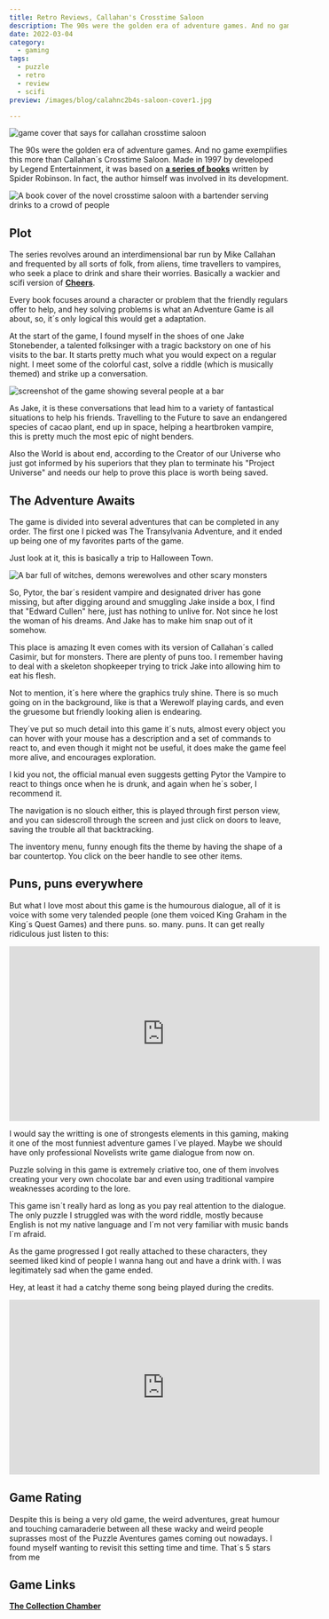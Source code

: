 ```yaml
---
title: Retro Reviews, Callahan's Crosstime Saloon
description: The 90s were the golden era of adventure games. And no game exemplifies this than Callahan´s Crosstime Saloon. 
date: 2022-03-04
category:
  - gaming
tags:
  - puzzle
  - retro
  - review
  - scifi
preview: /images/blog/calahnc2b4s-saloon-cover1.jpg

---
```

![game cover that says for callahan crosstime saloon](/images/blog/calahnc2b4s-saloon-cover1.jpg)

The 90s were the golden era of adventure games. And no game exemplifies this more than Callahan´s Crosstime Saloon. Made in 1997 by developed by Legend Entertainment, it was based on [**a series of books**](https://www.goodreads.com/book/show/218677.Callahan_s_Crosstime_Saloon) written by Spider Robinson. In fact, the author himself was involved in its development.

![A book cover of the novel crosstime saloon with a bartender serving drinks to a crowd of people](/images/2022/gXJPR5Q.jpg)

## Plot
The series revolves around an interdimensional bar run by Mike Callahan and frequented by all sorts of folk, from aliens, time travellers to vampires, who seek a place to drink and share their worries. Basically a wackier and scifi version of [**Cheers**](https://www.imdb.com/title/tt0083399/).

Every book focuses around a character or problem that the friendly regulars offer to help, and hey solving problems is what an Adventure Game is all about, so, it´s only logical this would get a adaptation.

At the start of the game, I found myself in the shoes of one Jake Stonebender, a talented folksinger with a tragic backstory on one of his visits to the bar. It starts pretty much what you would expect on a regular night. I meet some of the colorful cast, solve a riddle (which is musically themed) and strike up a conversation.

![screenshot of the game showing several people at a bar](/images/2022/saloongui.jpg#center)

As Jake, it is these conversations that lead him to a variety of fantastical situations to help his friends. Travelling to the Future to save an endangered species of cacao plant, end up in space, helping a heartbroken vampire, this is pretty much the most epic of night benders.

Also the World is about end, according to the Creator of our Universe who just got informed by his superiors that they plan to terminate his "Project Universe" and needs our help to prove this place is worth being saved.

## The Adventure Awaits

The game is divided into several adventures that can be completed in any order. The first one I picked was The Transylvania Adventure, and it ended up being one of my favorites parts of the game.

Just look at it, this is basically a trip to Halloween Town.

![A bar full of witches, demons werewolves and other scary monsters](/images/2022/scarybar.jpg#center)

So, Pytor, the bar´s resident vampire and designated driver has gone missing, but after digging around and smuggling Jake inside a box, I find that "Edward Cullen" here, just has nothing to unlive for. Not since he lost the woman of his dreams. And Jake has to make him snap out of it somehow.

This place is amazing It even comes with its version of Callahan´s called Casimir, but for monsters. There are plenty of puns too. I remember having to deal with a skeleton shopkeeper trying to trick Jake into allowing him to eat his flesh.

Not to mention, it´s here where the graphics truly shine. There is so much going on in the background, like is that a Werewolf playing cards, and even the gruesome but friendly looking alien is endearing.

They´ve put so much detail into this game it´s nuts, almost every object you can hover with your mouse has a description and a set of commands to react to, and even though it might not be useful, it does make the game feel more alive, and encourages exploration.

I kid you not, the official manual even suggests getting Pytor the Vampire to react to things once when he is drunk, and again when he´s sober, I recommend it.

The navigation is no slouch either, this is played through first person view, and you can sidescroll through the screen and just click on doors to leave, saving the trouble all that backtracking.

The inventory menu, funny enough fits the theme by having the shape of a bar countertop. You click on the beer handle to see other items.

## Puns, puns everywhere

But what I love most about this game is the humourous dialogue, all of it is voice with some very talended people (one them voiced King Graham in the King´s Quest Games) and there puns. so. many. puns. It can get really ridiculous just listen to this:

<iframe width="560" height="315" src="https://www.youtube.com/embed/XP5aIoSYB2o?si=sZ7ZSvYkGZFXn2kJ" title="YouTube video player" frameborder="0" allow="accelerometer; autoplay; clipboard-write; encrypted-media; gyroscope; picture-in-picture; web-share" referrerpolicy="strict-origin-when-cross-origin" allowfullscreen></iframe>

I would say the writting is one of strongests elements in this gaming, making it one of the most funniest adventure games I´ve played. Maybe we should have only professional Novelists write game dialogue from now on.

Puzzle solving in this game is extremely criative too, one of them involves creating your very own chocolate bar and even using traditional vampire weaknesses acording to the lore.

This game isn´t really hard as long as you pay real attention to the dialogue. The only puzzle I struggled was with the word riddle, mostly because English is not my native language and I´m not very familiar with music bands I´m afraid.

As the game progressed I got really attached to these characters, they seemed liked kind of people I wanna hang out and have a drink with. I was legitimately sad when the game ended. 

Hey, at least it had a catchy theme song being played during the credits.

<iframe width="560" height="315" src="https://www.youtube.com/embed/FLelE5G8mvo?si=4wN49fNse-fWJX0_" title="YouTube video player" frameborder="0" allow="accelerometer; autoplay; clipboard-write; encrypted-media; gyroscope; picture-in-picture; web-share" referrerpolicy="strict-origin-when-cross-origin" allowfullscreen></iframe>



## Game Rating

Despite this is being a very old game, the weird adventures, great humour and touching camaraderie between all these wacky and weird people suprasses most of the Puzzle Aventures games coming out nowadays. I found myself wanting to revisit this setting time and time. That´s 5 stars from me

## Game Links

[**The Collection Chamber**](https://collectionchamber.blogspot.com/2015/04/callahans-crosstime-saloon.html)


